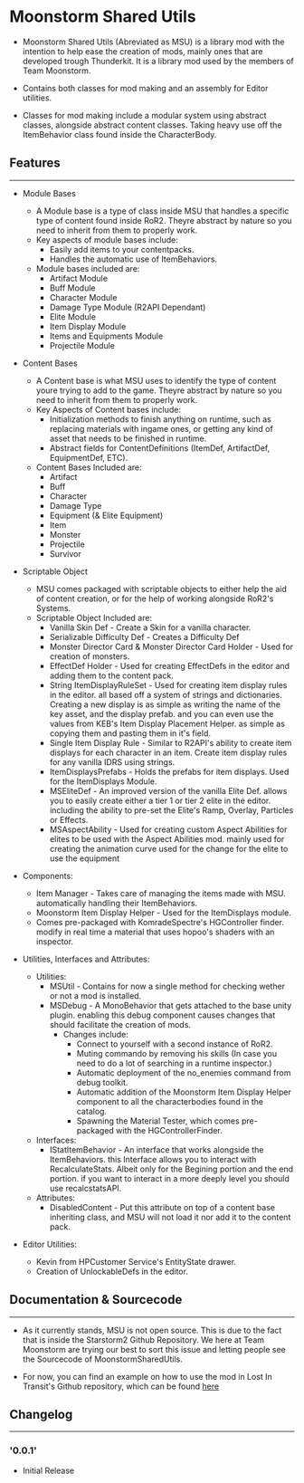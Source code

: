 # Moonstorm Shared Utils

- Moonstorm Shared Utils (Abreviated as MSU) is a library mod with the intention to help ease the creation of mods, mainly ones that are developed trough Thunderkit. It is a library mod used by the members of Team Moonstorm.

- Contains both classes for mod making and an assembly for Editor utilities.

- Classes for mod making include a modular system using abstract classes, alongside abstract content classes. Taking heavy use off the ItemBehavior class found inside the CharacterBody.

## Features
---

- Module Bases
    - A Module base is a type of class inside MSU that handles a specific type of content found inside RoR2. Theyre abstract by nature so you need to inherit from them to properly work.
    - Key aspects of module bases include:
        - Easily add items to your contentpacks.
        - Handles the automatic use of ItemBehaviors.
    - Module bases included are:
        - Artifact Module
        - Buff Module
        - Character Module
        - Damage Type Module (R2API Dependant)
        - Elite Module
        - Item Display Module
        - Items and Equipments Module
        - Projectile Module

- Content Bases
    - A Content base is what MSU uses to identify the type of content youre trying to add to the game. Theyre abstract by nature so you need to inherit from them to properly work.
    - Key Aspects of Content bases include:
        - Initialization methods to finish anything on runtime, such as replacing materials with ingame ones, or getting any kind of asset that needs to be finished in runtime.
        - Abstract fields for ContentDefinitions (ItemDef, ArtifactDef, EquipmentDef, ETC).
    - Content Bases Included are:
        - Artifact
        - Buff
        - Character
        - Damage Type
        - Equipment (& Elite Equipment)
        - Item
        - Monster
        - Projectile
        - Survivor

- Scriptable Object
    - MSU comes packaged with scriptable objects to either help the aid of content creation, or for the help of working alongside RoR2's Systems.
    - Scriptable Object Included are:
        - Vanilla Skin Def - Create a Skin for a vanilla character.
        - Serializable Difficulty Def - Creates a Difficulty Def
        - Monster Director Card & Monster Director Card Holder - Used for creation of monsters.
        - EffectDef Holder - Used for creating EffectDefs in the editor and adding them to the content pack.
        - String ItemDisplayRuleSet - Used for creating item display rules in the editor. all based off a system of strings and dictionaries. Creating a new display is as simple as writing the name of the key asset, and the display prefab. and you can even use the values from KEB's Item Display Placement Helper. as simple as copying them and pasting them in it's field.
        - Single Item Display Rule - Similar to R2API's ability to create item displays for each character in an item. Create item display rules for any vanilla IDRS using strings.
        - ItemDisplaysPrefabs - Holds the prefabs for item displays. Used for the ItemDisplays Module.
        - MSEliteDef - An improved version of the vanilla Elite Def. allows you to easily create either a tier 1 or tier 2 elite in the editor. including the ability to pre-set the Elite's Ramp, Overlay, Particles or Effects.
        - MSAspectAbility - Used for creating custom Aspect Abilities for elites to be used with the Aspect Abilities mod. mainly used for creating the animation curve used for the change for the elite to use the equipment

- Components:
    - Item Manager - Takes care of managing the items made with MSU. automatically handling their ItemBehaviors.
    - Moonstorm Item Display Helper - Used for the ItemDisplays module.
    - Comes pre-packaged with KomradeSpectre's HGController finder. modify in real time a material that uses hopoo's shaders with an inspector.

- Utilities, Interfaces and Attributes:
    - Utilities:
        - MSUtil - Contains for now a single method for checking wether or not a mod is installed.
        - MSDebug - A MonoBehavior that gets attached to the base unity plugin. enabling this debug component causes changes that should facilitate the creation of mods.
            - Changes include:
                - Connect to yourself with a second instance of RoR2.
                - Muting commando by removing his skills (In case you need to do a lot of searching in a runtime inspector.)
                - Automatic deployment of the no_enemies command from debug toolkit.
                - Automatic addition of the Moonstorm Item Display Helper component to all the characterbodies found in the catalog.
                - Spawning the Material Tester, which comes pre-packaged with the HGControllerFinder.
    - Interfaces:
        - IStatItemBehavior - An interface that works alongside the ItemBehaviors. this Interface allows you to interact with RecalculateStats. Albeit only for the Begining portion and the end portion. if you want to interact in a more deeply level you should use recalcstatsAPI.
    - Attributes:
        - DisabledContent - Put this attribute on top of a content base inheriting class, and MSU will not load it nor add it to the content pack.

- Editor Utilities:
    - Kevin from HPCustomer Service's EntityState drawer.
    - Creation of UnlockableDefs in the editor.

## Documentation & Sourcecode

---

- As it currently stands, MSU is not open source. This is due to the fact that is inside the Starstorm2 Github Repository. We here at Team Moonstorm are trying our best to sort this issue and letting people see the Sourcecode of MoonstormSharedUtils.

- For now, you can find an example on how to use the mod in Lost In Transit's Github repository, which can be found [here](https://github.com/swuff-star/LostInTransit/tree/master/LIT/Assets/LostInTransit)

## Changelog

---

### '0.0.1'

- Initial Release